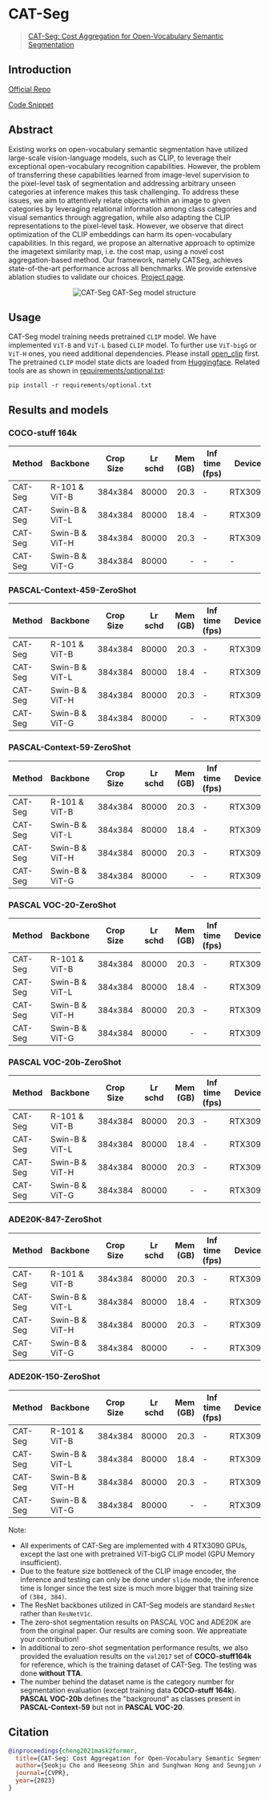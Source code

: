 # CAT-Seg

> [CAT-Seg: Cost Aggregation for Open-Vocabulary Semantic Segmentation](https://arxiv.org/abs/2303.11797)

## Introduction

<!-- [ALGORITHM] -->

<a href="https://github.com/KU-CVLAB/CAT-Seg">Official Repo</a>

<a href="https://github.com/SheffieldCao/mmsegmentation/blob/support-cat-seg/mmseg/models/necks/cat_aggregator.py">Code Snippet</a>

## Abstract

<!-- [ABSTRACT] -->

Existing works on open-vocabulary semantic segmentation have utilized large-scale vision-language models, such as CLIP, to leverage their exceptional open-vocabulary recognition capabilities. However, the problem of transferring these capabilities learned from image-level supervision to the pixel-level task of segmentation and addressing arbitrary unseen categories at inference makes this task challenging. To address these issues, we aim to attentively relate objects within an image to given categories by leveraging relational information among class categories and visual semantics through aggregation, while also adapting the CLIP representations to the pixel-level task. However, we observe that direct optimization of the CLIP embeddings can harm its open-vocabulary capabilities. In this regard, we propose an alternative approach to optimize the imagetext similarity map, i.e. the cost map, using a novel cost aggregation-based method. Our framework, namely CATSeg, achieves state-of-the-art performance across all benchmarks. We provide extensive ablation studies to validate our choices. [Project page](https://ku-cvlab.github.io/CAT-Seg).

<!-- [IMAGE] -->

<div align=center >
<img alt="CAT-Seg" src="https://github.com/open-mmlab/mmsegmentation/assets/49406546/d54674bb-52ae-4a20-a168-e25d041111e8"/>
CAT-Seg model structure
</div>

## Usage

CAT-Seg model training needs pretrained `CLIP` model. We have implemented `ViT-B` and `ViT-L` based `CLIP` model. To further use `ViT-bigG` or `ViT-H` ones, you need additional dependencies. Please install [open_clip](https://github.com/mlfoundations/open_clip) first. The pretrained `CLIP` model state dicts are loaded from [Huggingface](https://huggingface.co/models?library=open_clip). Related tools are as shown in [requirements/optional.txt](requirements/optional.txt):

```shell
pip install -r requirements/optional.txt
```

## Results and models

### COCO-stuff 164k

| Method  | Backbone       | Crop Size | Lr schd | Mem (GB) | Inf time (fps) | Device  | mIoU  | mIoU(ms+flip) |                                                                                                                                                                  config | download                                                                                                                                                                                                                                                                                                                                                                                                                                                   |
| ------- | -------------- | --------- | ------- | -------: | -------------- | ------- | ----- | ------------: | ----------------------------------------------------------------------------------------------------------------------------------------------------------------------: | ---------------------------------------------------------------------------------------------------------------------------------------------------------------------------------------------------------------------------------------------------------------------------------------------------------------------------------------------------------------------------------------------------------------------------------------------------------- |
| CAT-Seg | R-101 & ViT-B  | 384x384   | 80000   |     20.3 | -              | RTX3090 | 42.19 |             - |   [config](https://github.com/SheffieldCao/mmsegmentation/blob/support-cat-seg/configs/cat_seg/catseg_vitb-r101_4xb2-warmcoslr2e-4-adamw-80k_coco-stuff164k-384x384.py) | [model](https://download.openmmlab.com/mmsegmentation/v0.5/mask2former/mask2former_swin-l-in22k-384x384-pre_8xb2-160k_ade20k-640x640/mask2former_swin-l-in22k-384x384-pre_8xb2-160k_ade20k-640x640_20221203_235933-7120c214.pth) \| [log](https://download.openmmlab.com/mmsegmentation/v0.5/mask2former/mask2former_swin-l-in22k-384x384-pre_8xb2-160k_ade20k-640x640/mask2former_swin-l-in22k-384x384-pre_8xb2-160k_ade20k-640x640_20221203_235933.json) |
| CAT-Seg | Swin-B & ViT-L | 384x384   | 80000   |     18.4 | -              | RTX3090 | 47.3  |             - | [config](https://github.com/SheffieldCao/mmsegmentation/blob/support-cat-seg/configs/cat_seg/catseg_vitl-swin-b_4xb1-warmcoslr2e-4_adamw-80k_coco-stuff164k_384x384.py) | [model](https://download.openmmlab.com/mmsegmentation/v0.5/mask2former/mask2former_swin-l-in22k-384x384-pre_8xb2-160k_ade20k-640x640/mask2former_swin-l-in22k-384x384-pre_8xb2-160k_ade20k-640x640_20221203_235933-7120c214.pth) \| [log](https://download.openmmlab.com/mmsegmentation/v0.5/mask2former/mask2former_swin-l-in22k-384x384-pre_8xb2-160k_ade20k-640x640/mask2former_swin-l-in22k-384x384-pre_8xb2-160k_ade20k-640x640_20221203_235933.json) |
| CAT-Seg | Swin-B & ViT-H | 384x384   | 80000   |     20.3 | -              | RTX3090 | 42.21 |             - | [config](https://github.com/SheffieldCao/mmsegmentation/blob/support-cat-seg/configs/cat_seg/catseg_vitl-swin-b_4xb1-warmcoslr2e-4_adamw-80k_coco-stuff164k_384x384.py) | [model](https://download.openmmlab.com/mmsegmentation/v0.5/mask2former/mask2former_swin-l-in22k-384x384-pre_8xb2-160k_ade20k-640x640/mask2former_swin-l-in22k-384x384-pre_8xb2-160k_ade20k-640x640_20221203_235933-7120c214.pth) \| [log](https://download.openmmlab.com/mmsegmentation/v0.5/mask2former/mask2former_swin-l-in22k-384x384-pre_8xb2-160k_ade20k-640x640/mask2former_swin-l-in22k-384x384-pre_8xb2-160k_ade20k-640x640_20221203_235933.json) |
| CAT-Seg | Swin-B & ViT-G | 384x384   | 80000   |        - | -              | -       | 0     |             - | [config](https://github.com/SheffieldCao/mmsegmentation/blob/support-cat-seg/configs/cat_seg/catseg_vitl-swin-b_4xb1-warmcoslr2e-4_adamw-80k_coco-stuff164k_384x384.py) | [model](https://download.openmmlab.com/mmsegmentation/v0.5/mask2former/mask2former_swin-l-in22k-384x384-pre_8xb2-160k_ade20k-640x640/mask2former_swin-l-in22k-384x384-pre_8xb2-160k_ade20k-640x640_20221203_235933-7120c214.pth) \| [log](https://download.openmmlab.com/mmsegmentation/v0.5/mask2former/mask2former_swin-l-in22k-384x384-pre_8xb2-160k_ade20k-640x640/mask2former_swin-l-in22k-384x384-pre_8xb2-160k_ade20k-640x640_20221203_235933.json) |

### PASCAL-Context-459-ZeroShot

| Method  | Backbone       | Crop Size | Lr schd | Mem (GB) | Inf time (fps) | Device  | mIoU | mIoU(ms+flip) |                                                                                                                                                                  config | download                                                                                                                                                                                                                                                                                                                                                                                                                                                   |
| ------- | -------------- | --------- | ------- | -------: | -------------- | ------- | ---- | ------------: | ----------------------------------------------------------------------------------------------------------------------------------------------------------------------: | ---------------------------------------------------------------------------------------------------------------------------------------------------------------------------------------------------------------------------------------------------------------------------------------------------------------------------------------------------------------------------------------------------------------------------------------------------------- |
| CAT-Seg | R-101 & ViT-B  | 384x384   | 80000   |     20.3 | -              | RTX3090 | 16.6 |             - |   [config](https://github.com/SheffieldCao/mmsegmentation/blob/support-cat-seg/configs/cat_seg/catseg_vitb-r101_4xb2-warmcoslr2e-4-adamw-80k_coco-stuff164k-384x384.py) | [model](https://download.openmmlab.com/mmsegmentation/v0.5/mask2former/mask2former_swin-l-in22k-384x384-pre_8xb2-160k_ade20k-640x640/mask2former_swin-l-in22k-384x384-pre_8xb2-160k_ade20k-640x640_20221203_235933-7120c214.pth) \| [log](https://download.openmmlab.com/mmsegmentation/v0.5/mask2former/mask2former_swin-l-in22k-384x384-pre_8xb2-160k_ade20k-640x640/mask2former_swin-l-in22k-384x384-pre_8xb2-160k_ade20k-640x640_20221203_235933.json) |
| CAT-Seg | Swin-B & ViT-L | 384x384   | 80000   |     18.4 | -              | RTX3090 | 20.4 |             - | [config](https://github.com/SheffieldCao/mmsegmentation/blob/support-cat-seg/configs/cat_seg/catseg_vitl-swin-b_4xb1-warmcoslr2e-4_adamw-80k_coco-stuff164k_384x384.py) | [model](https://download.openmmlab.com/mmsegmentation/v0.5/mask2former/mask2former_swin-l-in22k-384x384-pre_8xb2-160k_ade20k-640x640/mask2former_swin-l-in22k-384x384-pre_8xb2-160k_ade20k-640x640_20221203_235933-7120c214.pth) \| [log](https://download.openmmlab.com/mmsegmentation/v0.5/mask2former/mask2former_swin-l-in22k-384x384-pre_8xb2-160k_ade20k-640x640/mask2former_swin-l-in22k-384x384-pre_8xb2-160k_ade20k-640x640_20221203_235933.json) |
| CAT-Seg | Swin-B & ViT-H | 384x384   | 80000   |     20.3 | -              | RTX3090 | 20.1 |             - | [config](https://github.com/SheffieldCao/mmsegmentation/blob/support-cat-seg/configs/cat_seg/catseg_vitl-swin-b_4xb1-warmcoslr2e-4_adamw-80k_coco-stuff164k_384x384.py) | [model](https://download.openmmlab.com/mmsegmentation/v0.5/mask2former/mask2former_swin-l-in22k-384x384-pre_8xb2-160k_ade20k-640x640/mask2former_swin-l-in22k-384x384-pre_8xb2-160k_ade20k-640x640_20221203_235933-7120c214.pth) \| [log](https://download.openmmlab.com/mmsegmentation/v0.5/mask2former/mask2former_swin-l-in22k-384x384-pre_8xb2-160k_ade20k-640x640/mask2former_swin-l-in22k-384x384-pre_8xb2-160k_ade20k-640x640_20221203_235933.json) |
| CAT-Seg | Swin-B & ViT-G | 384x384   | 80000   |        - | -              | RTX3090 | 21.4 |             - | [config](https://github.com/SheffieldCao/mmsegmentation/blob/support-cat-seg/configs/cat_seg/catseg_vitl-swin-b_4xb1-warmcoslr2e-4_adamw-80k_coco-stuff164k_384x384.py) | [model](https://download.openmmlab.com/mmsegmentation/v0.5/mask2former/mask2former_swin-l-in22k-384x384-pre_8xb2-160k_ade20k-640x640/mask2former_swin-l-in22k-384x384-pre_8xb2-160k_ade20k-640x640_20221203_235933-7120c214.pth) \| [log](https://download.openmmlab.com/mmsegmentation/v0.5/mask2former/mask2former_swin-l-in22k-384x384-pre_8xb2-160k_ade20k-640x640/mask2former_swin-l-in22k-384x384-pre_8xb2-160k_ade20k-640x640_20221203_235933.json) |

### PASCAL-Context-59-ZeroShot

| Method  | Backbone       | Crop Size | Lr schd | Mem (GB) | Inf time (fps) | Device  | mIoU | mIoU(ms+flip) |                                                                                                                                                                  config | download                                                                                                                                                                                                                                                                                                                                                                                                                                                   |
| ------- | -------------- | --------- | ------- | -------: | -------------- | ------- | ---- | ------------: | ----------------------------------------------------------------------------------------------------------------------------------------------------------------------: | ---------------------------------------------------------------------------------------------------------------------------------------------------------------------------------------------------------------------------------------------------------------------------------------------------------------------------------------------------------------------------------------------------------------------------------------------------------- |
| CAT-Seg | R-101 & ViT-B  | 384x384   | 80000   |     20.3 | -              | RTX3090 | 57.5 |             - |   [config](https://github.com/SheffieldCao/mmsegmentation/blob/support-cat-seg/configs/cat_seg/catseg_vitb-r101_4xb2-warmcoslr2e-4-adamw-80k_coco-stuff164k-384x384.py) | [model](https://download.openmmlab.com/mmsegmentation/v0.5/mask2former/mask2former_swin-l-in22k-384x384-pre_8xb2-160k_ade20k-640x640/mask2former_swin-l-in22k-384x384-pre_8xb2-160k_ade20k-640x640_20221203_235933-7120c214.pth) \| [log](https://download.openmmlab.com/mmsegmentation/v0.5/mask2former/mask2former_swin-l-in22k-384x384-pre_8xb2-160k_ade20k-640x640/mask2former_swin-l-in22k-384x384-pre_8xb2-160k_ade20k-640x640_20221203_235933.json) |
| CAT-Seg | Swin-B & ViT-L | 384x384   | 80000   |     18.4 | -              | RTX3090 | 62.0 |             - | [config](https://github.com/SheffieldCao/mmsegmentation/blob/support-cat-seg/configs/cat_seg/catseg_vitl-swin-b_4xb1-warmcoslr2e-4_adamw-80k_coco-stuff164k_384x384.py) | [model](https://download.openmmlab.com/mmsegmentation/v0.5/mask2former/mask2former_swin-l-in22k-384x384-pre_8xb2-160k_ade20k-640x640/mask2former_swin-l-in22k-384x384-pre_8xb2-160k_ade20k-640x640_20221203_235933-7120c214.pth) \| [log](https://download.openmmlab.com/mmsegmentation/v0.5/mask2former/mask2former_swin-l-in22k-384x384-pre_8xb2-160k_ade20k-640x640/mask2former_swin-l-in22k-384x384-pre_8xb2-160k_ade20k-640x640_20221203_235933.json) |
| CAT-Seg | Swin-B & ViT-H | 384x384   | 80000   |     20.3 | -              | RTX3090 | 61.2 |             - | [config](https://github.com/SheffieldCao/mmsegmentation/blob/support-cat-seg/configs/cat_seg/catseg_vitl-swin-b_4xb1-warmcoslr2e-4_adamw-80k_coco-stuff164k_384x384.py) | [model](https://download.openmmlab.com/mmsegmentation/v0.5/mask2former/mask2former_swin-l-in22k-384x384-pre_8xb2-160k_ade20k-640x640/mask2former_swin-l-in22k-384x384-pre_8xb2-160k_ade20k-640x640_20221203_235933-7120c214.pth) \| [log](https://download.openmmlab.com/mmsegmentation/v0.5/mask2former/mask2former_swin-l-in22k-384x384-pre_8xb2-160k_ade20k-640x640/mask2former_swin-l-in22k-384x384-pre_8xb2-160k_ade20k-640x640_20221203_235933.json) |
| CAT-Seg | Swin-B & ViT-G | 384x384   | 80000   |        - | -              | RTX3090 | 61.5 |             - | [config](https://github.com/SheffieldCao/mmsegmentation/blob/support-cat-seg/configs/cat_seg/catseg_vitl-swin-b_4xb1-warmcoslr2e-4_adamw-80k_coco-stuff164k_384x384.py) | [model](https://download.openmmlab.com/mmsegmentation/v0.5/mask2former/mask2former_swin-l-in22k-384x384-pre_8xb2-160k_ade20k-640x640/mask2former_swin-l-in22k-384x384-pre_8xb2-160k_ade20k-640x640_20221203_235933-7120c214.pth) \| [log](https://download.openmmlab.com/mmsegmentation/v0.5/mask2former/mask2former_swin-l-in22k-384x384-pre_8xb2-160k_ade20k-640x640/mask2former_swin-l-in22k-384x384-pre_8xb2-160k_ade20k-640x640_20221203_235933.json) |

### PASCAL VOC-20-ZeroShot

| Method  | Backbone       | Crop Size | Lr schd | Mem (GB) | Inf time (fps) | Device  | mIoU | mIoU(ms+flip) |                                                                                                                                                                  config | download                                                                                                                                                                                                                                                                                                                                                                                                                                                   |
| ------- | -------------- | --------- | ------- | -------: | -------------- | ------- | ---- | ------------: | ----------------------------------------------------------------------------------------------------------------------------------------------------------------------: | ---------------------------------------------------------------------------------------------------------------------------------------------------------------------------------------------------------------------------------------------------------------------------------------------------------------------------------------------------------------------------------------------------------------------------------------------------------- |
| CAT-Seg | R-101 & ViT-B  | 384x384   | 80000   |     20.3 | -              | RTX3090 | 93.7 |             - |   [config](https://github.com/SheffieldCao/mmsegmentation/blob/support-cat-seg/configs/cat_seg/catseg_vitb-r101_4xb2-warmcoslr2e-4-adamw-80k_coco-stuff164k-384x384.py) | [model](https://download.openmmlab.com/mmsegmentation/v0.5/mask2former/mask2former_swin-l-in22k-384x384-pre_8xb2-160k_ade20k-640x640/mask2former_swin-l-in22k-384x384-pre_8xb2-160k_ade20k-640x640_20221203_235933-7120c214.pth) \| [log](https://download.openmmlab.com/mmsegmentation/v0.5/mask2former/mask2former_swin-l-in22k-384x384-pre_8xb2-160k_ade20k-640x640/mask2former_swin-l-in22k-384x384-pre_8xb2-160k_ade20k-640x640_20221203_235933.json) |
| CAT-Seg | Swin-B & ViT-L | 384x384   | 80000   |     18.4 | -              | RTX3090 | 96.6 |             - | [config](https://github.com/SheffieldCao/mmsegmentation/blob/support-cat-seg/configs/cat_seg/catseg_vitl-swin-b_4xb1-warmcoslr2e-4_adamw-80k_coco-stuff164k_384x384.py) | [model](https://download.openmmlab.com/mmsegmentation/v0.5/mask2former/mask2former_swin-l-in22k-384x384-pre_8xb2-160k_ade20k-640x640/mask2former_swin-l-in22k-384x384-pre_8xb2-160k_ade20k-640x640_20221203_235933-7120c214.pth) \| [log](https://download.openmmlab.com/mmsegmentation/v0.5/mask2former/mask2former_swin-l-in22k-384x384-pre_8xb2-160k_ade20k-640x640/mask2former_swin-l-in22k-384x384-pre_8xb2-160k_ade20k-640x640_20221203_235933.json) |
| CAT-Seg | Swin-B & ViT-H | 384x384   | 80000   |     20.3 | -              | RTX3090 | 96.7 |             - | [config](https://github.com/SheffieldCao/mmsegmentation/blob/support-cat-seg/configs/cat_seg/catseg_vitl-swin-b_4xb1-warmcoslr2e-4_adamw-80k_coco-stuff164k_384x384.py) | [model](https://download.openmmlab.com/mmsegmentation/v0.5/mask2former/mask2former_swin-l-in22k-384x384-pre_8xb2-160k_ade20k-640x640/mask2former_swin-l-in22k-384x384-pre_8xb2-160k_ade20k-640x640_20221203_235933-7120c214.pth) \| [log](https://download.openmmlab.com/mmsegmentation/v0.5/mask2former/mask2former_swin-l-in22k-384x384-pre_8xb2-160k_ade20k-640x640/mask2former_swin-l-in22k-384x384-pre_8xb2-160k_ade20k-640x640_20221203_235933.json) |
| CAT-Seg | Swin-B & ViT-G | 384x384   | 80000   |        - | -              | RTX3090 | 97.1 |             - | [config](https://github.com/SheffieldCao/mmsegmentation/blob/support-cat-seg/configs/cat_seg/catseg_vitl-swin-b_4xb1-warmcoslr2e-4_adamw-80k_coco-stuff164k_384x384.py) | [model](https://download.openmmlab.com/mmsegmentation/v0.5/mask2former/mask2former_swin-l-in22k-384x384-pre_8xb2-160k_ade20k-640x640/mask2former_swin-l-in22k-384x384-pre_8xb2-160k_ade20k-640x640_20221203_235933-7120c214.pth) \| [log](https://download.openmmlab.com/mmsegmentation/v0.5/mask2former/mask2former_swin-l-in22k-384x384-pre_8xb2-160k_ade20k-640x640/mask2former_swin-l-in22k-384x384-pre_8xb2-160k_ade20k-640x640_20221203_235933.json) |

### PASCAL VOC-20b-ZeroShot

| Method  | Backbone       | Crop Size | Lr schd | Mem (GB) | Inf time (fps) | Device  | mIoU | mIoU(ms+flip) |                                                                                                                                                                  config | download                                                                                                                                                                                                                                                                                                                                                                                                                                                   |
| ------- | -------------- | --------- | ------- | -------: | -------------- | ------- | ---- | ------------: | ----------------------------------------------------------------------------------------------------------------------------------------------------------------------: | ---------------------------------------------------------------------------------------------------------------------------------------------------------------------------------------------------------------------------------------------------------------------------------------------------------------------------------------------------------------------------------------------------------------------------------------------------------- |
| CAT-Seg | R-101 & ViT-B  | 384x384   | 80000   |     20.3 | -              | RTX3090 | 78.3 |             - |   [config](https://github.com/SheffieldCao/mmsegmentation/blob/support-cat-seg/configs/cat_seg/catseg_vitb-r101_4xb2-warmcoslr2e-4-adamw-80k_coco-stuff164k-384x384.py) | [model](https://download.openmmlab.com/mmsegmentation/v0.5/mask2former/mask2former_swin-l-in22k-384x384-pre_8xb2-160k_ade20k-640x640/mask2former_swin-l-in22k-384x384-pre_8xb2-160k_ade20k-640x640_20221203_235933-7120c214.pth) \| [log](https://download.openmmlab.com/mmsegmentation/v0.5/mask2former/mask2former_swin-l-in22k-384x384-pre_8xb2-160k_ade20k-640x640/mask2former_swin-l-in22k-384x384-pre_8xb2-160k_ade20k-640x640_20221203_235933.json) |
| CAT-Seg | Swin-B & ViT-L | 384x384   | 80000   |     18.4 | -              | RTX3090 | 81.8 |             - | [config](https://github.com/SheffieldCao/mmsegmentation/blob/support-cat-seg/configs/cat_seg/catseg_vitl-swin-b_4xb1-warmcoslr2e-4_adamw-80k_coco-stuff164k_384x384.py) | [model](https://download.openmmlab.com/mmsegmentation/v0.5/mask2former/mask2former_swin-l-in22k-384x384-pre_8xb2-160k_ade20k-640x640/mask2former_swin-l-in22k-384x384-pre_8xb2-160k_ade20k-640x640_20221203_235933-7120c214.pth) \| [log](https://download.openmmlab.com/mmsegmentation/v0.5/mask2former/mask2former_swin-l-in22k-384x384-pre_8xb2-160k_ade20k-640x640/mask2former_swin-l-in22k-384x384-pre_8xb2-160k_ade20k-640x640_20221203_235933.json) |
| CAT-Seg | Swin-B & ViT-H | 384x384   | 80000   |     20.3 | -              | RTX3090 | 80.2 |             - | [config](https://github.com/SheffieldCao/mmsegmentation/blob/support-cat-seg/configs/cat_seg/catseg_vitl-swin-b_4xb1-warmcoslr2e-4_adamw-80k_coco-stuff164k_384x384.py) | [model](https://download.openmmlab.com/mmsegmentation/v0.5/mask2former/mask2former_swin-l-in22k-384x384-pre_8xb2-160k_ade20k-640x640/mask2former_swin-l-in22k-384x384-pre_8xb2-160k_ade20k-640x640_20221203_235933-7120c214.pth) \| [log](https://download.openmmlab.com/mmsegmentation/v0.5/mask2former/mask2former_swin-l-in22k-384x384-pre_8xb2-160k_ade20k-640x640/mask2former_swin-l-in22k-384x384-pre_8xb2-160k_ade20k-640x640_20221203_235933.json) |
| CAT-Seg | Swin-B & ViT-G | 384x384   | 80000   |        - | -              | RTX3090 | 81.4 |             - | [config](https://github.com/SheffieldCao/mmsegmentation/blob/support-cat-seg/configs/cat_seg/catseg_vitl-swin-b_4xb1-warmcoslr2e-4_adamw-80k_coco-stuff164k_384x384.py) | [model](https://download.openmmlab.com/mmsegmentation/v0.5/mask2former/mask2former_swin-l-in22k-384x384-pre_8xb2-160k_ade20k-640x640/mask2former_swin-l-in22k-384x384-pre_8xb2-160k_ade20k-640x640_20221203_235933-7120c214.pth) \| [log](https://download.openmmlab.com/mmsegmentation/v0.5/mask2former/mask2former_swin-l-in22k-384x384-pre_8xb2-160k_ade20k-640x640/mask2former_swin-l-in22k-384x384-pre_8xb2-160k_ade20k-640x640_20221203_235933.json) |

### ADE20K-847-ZeroShot

| Method  | Backbone       | Crop Size | Lr schd | Mem (GB) | Inf time (fps) | Device  | mIoU | mIoU(ms+flip) |                                                                                                                                                                  config | download                                                                                                                                                                                                                                                                                                                                                                                                                                                   |
| ------- | -------------- | --------- | ------- | -------: | -------------- | ------- | ---- | ------------: | ----------------------------------------------------------------------------------------------------------------------------------------------------------------------: | ---------------------------------------------------------------------------------------------------------------------------------------------------------------------------------------------------------------------------------------------------------------------------------------------------------------------------------------------------------------------------------------------------------------------------------------------------------- |
| CAT-Seg | R-101 & ViT-B  | 384x384   | 80000   |     20.3 | -              | RTX3090 | 8.9  |             - |   [config](https://github.com/SheffieldCao/mmsegmentation/blob/support-cat-seg/configs/cat_seg/catseg_vitb-r101_4xb2-warmcoslr2e-4-adamw-80k_coco-stuff164k-384x384.py) | [model](https://download.openmmlab.com/mmsegmentation/v0.5/mask2former/mask2former_swin-l-in22k-384x384-pre_8xb2-160k_ade20k-640x640/mask2former_swin-l-in22k-384x384-pre_8xb2-160k_ade20k-640x640_20221203_235933-7120c214.pth) \| [log](https://download.openmmlab.com/mmsegmentation/v0.5/mask2former/mask2former_swin-l-in22k-384x384-pre_8xb2-160k_ade20k-640x640/mask2former_swin-l-in22k-384x384-pre_8xb2-160k_ade20k-640x640_20221203_235933.json) |
| CAT-Seg | Swin-B & ViT-L | 384x384   | 80000   |     18.4 | -              | RTX3090 | 11.4 |             - | [config](https://github.com/SheffieldCao/mmsegmentation/blob/support-cat-seg/configs/cat_seg/catseg_vitl-swin-b_4xb1-warmcoslr2e-4_adamw-80k_coco-stuff164k_384x384.py) | [model](https://download.openmmlab.com/mmsegmentation/v0.5/mask2former/mask2former_swin-l-in22k-384x384-pre_8xb2-160k_ade20k-640x640/mask2former_swin-l-in22k-384x384-pre_8xb2-160k_ade20k-640x640_20221203_235933-7120c214.pth) \| [log](https://download.openmmlab.com/mmsegmentation/v0.5/mask2former/mask2former_swin-l-in22k-384x384-pre_8xb2-160k_ade20k-640x640/mask2former_swin-l-in22k-384x384-pre_8xb2-160k_ade20k-640x640_20221203_235933.json) |
| CAT-Seg | Swin-B & ViT-H | 384x384   | 80000   |     20.3 | -              | RTX3090 | 13.1 |             - | [config](https://github.com/SheffieldCao/mmsegmentation/blob/support-cat-seg/configs/cat_seg/catseg_vitl-swin-b_4xb1-warmcoslr2e-4_adamw-80k_coco-stuff164k_384x384.py) | [model](https://download.openmmlab.com/mmsegmentation/v0.5/mask2former/mask2former_swin-l-in22k-384x384-pre_8xb2-160k_ade20k-640x640/mask2former_swin-l-in22k-384x384-pre_8xb2-160k_ade20k-640x640_20221203_235933-7120c214.pth) \| [log](https://download.openmmlab.com/mmsegmentation/v0.5/mask2former/mask2former_swin-l-in22k-384x384-pre_8xb2-160k_ade20k-640x640/mask2former_swin-l-in22k-384x384-pre_8xb2-160k_ade20k-640x640_20221203_235933.json) |
| CAT-Seg | Swin-B & ViT-G | 384x384   | 80000   |        - | -              | RTX3090 | 14.1 |             - | [config](https://github.com/SheffieldCao/mmsegmentation/blob/support-cat-seg/configs/cat_seg/catseg_vitl-swin-b_4xb1-warmcoslr2e-4_adamw-80k_coco-stuff164k_384x384.py) | [model](https://download.openmmlab.com/mmsegmentation/v0.5/mask2former/mask2former_swin-l-in22k-384x384-pre_8xb2-160k_ade20k-640x640/mask2former_swin-l-in22k-384x384-pre_8xb2-160k_ade20k-640x640_20221203_235933-7120c214.pth) \| [log](https://download.openmmlab.com/mmsegmentation/v0.5/mask2former/mask2former_swin-l-in22k-384x384-pre_8xb2-160k_ade20k-640x640/mask2former_swin-l-in22k-384x384-pre_8xb2-160k_ade20k-640x640_20221203_235933.json) |

### ADE20K-150-ZeroShot

| Method  | Backbone       | Crop Size | Lr schd | Mem (GB) | Inf time (fps) | Device  | mIoU | mIoU(ms+flip) |                                                                                                                                                                  config | download                                                                                                                                                                                                                                                                                                                                                                                                                                                   |
| ------- | -------------- | --------- | ------- | -------: | -------------- | ------- | ---- | ------------: | ----------------------------------------------------------------------------------------------------------------------------------------------------------------------: | ---------------------------------------------------------------------------------------------------------------------------------------------------------------------------------------------------------------------------------------------------------------------------------------------------------------------------------------------------------------------------------------------------------------------------------------------------------- |
| CAT-Seg | R-101 & ViT-B  | 384x384   | 80000   |     20.3 | -              | RTX3090 | 27.2 |             - |   [config](https://github.com/SheffieldCao/mmsegmentation/blob/support-cat-seg/configs/cat_seg/catseg_vitb-r101_4xb2-warmcoslr2e-4-adamw-80k_coco-stuff164k-384x384.py) | [model](https://download.openmmlab.com/mmsegmentation/v0.5/mask2former/mask2former_swin-l-in22k-384x384-pre_8xb2-160k_ade20k-640x640/mask2former_swin-l-in22k-384x384-pre_8xb2-160k_ade20k-640x640_20221203_235933-7120c214.pth) \| [log](https://download.openmmlab.com/mmsegmentation/v0.5/mask2former/mask2former_swin-l-in22k-384x384-pre_8xb2-160k_ade20k-640x640/mask2former_swin-l-in22k-384x384-pre_8xb2-160k_ade20k-640x640_20221203_235933.json) |
| CAT-Seg | Swin-B & ViT-L | 384x384   | 80000   |     18.4 | -              | RTX3090 | 31.5 |             - | [config](https://github.com/SheffieldCao/mmsegmentation/blob/support-cat-seg/configs/cat_seg/catseg_vitl-swin-b_4xb1-warmcoslr2e-4_adamw-80k_coco-stuff164k_384x384.py) | [model](https://download.openmmlab.com/mmsegmentation/v0.5/mask2former/mask2former_swin-l-in22k-384x384-pre_8xb2-160k_ade20k-640x640/mask2former_swin-l-in22k-384x384-pre_8xb2-160k_ade20k-640x640_20221203_235933-7120c214.pth) \| [log](https://download.openmmlab.com/mmsegmentation/v0.5/mask2former/mask2former_swin-l-in22k-384x384-pre_8xb2-160k_ade20k-640x640/mask2former_swin-l-in22k-384x384-pre_8xb2-160k_ade20k-640x640_20221203_235933.json) |
| CAT-Seg | Swin-B & ViT-H | 384x384   | 80000   |     20.3 | -              | RTX3090 | 34.4 |             - | [config](https://github.com/SheffieldCao/mmsegmentation/blob/support-cat-seg/configs/cat_seg/catseg_vitl-swin-b_4xb1-warmcoslr2e-4_adamw-80k_coco-stuff164k_384x384.py) | [model](https://download.openmmlab.com/mmsegmentation/v0.5/mask2former/mask2former_swin-l-in22k-384x384-pre_8xb2-160k_ade20k-640x640/mask2former_swin-l-in22k-384x384-pre_8xb2-160k_ade20k-640x640_20221203_235933-7120c214.pth) \| [log](https://download.openmmlab.com/mmsegmentation/v0.5/mask2former/mask2former_swin-l-in22k-384x384-pre_8xb2-160k_ade20k-640x640/mask2former_swin-l-in22k-384x384-pre_8xb2-160k_ade20k-640x640_20221203_235933.json) |
| CAT-Seg | Swin-B & ViT-G | 384x384   | 80000   |        - | -              | RTX3090 | 36.2 |             - | [config](https://github.com/SheffieldCao/mmsegmentation/blob/support-cat-seg/configs/cat_seg/catseg_vitl-swin-b_4xb1-warmcoslr2e-4_adamw-80k_coco-stuff164k_384x384.py) | [model](https://download.openmmlab.com/mmsegmentation/v0.5/mask2former/mask2former_swin-l-in22k-384x384-pre_8xb2-160k_ade20k-640x640/mask2former_swin-l-in22k-384x384-pre_8xb2-160k_ade20k-640x640_20221203_235933-7120c214.pth) \| [log](https://download.openmmlab.com/mmsegmentation/v0.5/mask2former/mask2former_swin-l-in22k-384x384-pre_8xb2-160k_ade20k-640x640/mask2former_swin-l-in22k-384x384-pre_8xb2-160k_ade20k-640x640_20221203_235933.json) |

Note:

- All experiments of CAT-Seg are implemented with 4 RTX3090 GPUs, except the last one with pretrained ViT-bigG CLIP model (GPU Memory insufficient).
- Due to the feature size bottleneck of the CLIP image encoder, the inference and testing can only be done under `slide` mode, the inference time is longer since the test size is much more bigger that training size of `(384, 384)`.
- The ResNet backbones utilized in CAT-Seg models are standard `ResNet` rather than `ResNetV1c`.
- The zero-shot segmentation results on PASCAL VOC and ADE20K are from the original paper. Our results are coming soon. We appreatiate your contribution!
- In additional to zero-shot segmentation performance results, we also provided the evaluation results on the `val2017` set of **COCO-stuff164k** for reference, which is the training dataset of CAT-Seg. The testing was done **without TTA**.
- The number behind the dataset name is the category number for segmentation evaluation (except training data **COCO-stuff 164k**). **PASCAL VOC-20b** defines the "background" as classes present in **PASCAL-Context-59** but not in **PASCAL VOC-20**.

## Citation

```bibtex
@inproceedings{cheng2021mask2former,
  title={CAT-Seg: Cost Aggregation for Open-Vocabulary Semantic Segmentation},
  author={Seokju Cho and Heeseong Shin and Sunghwan Hong and Seungjun An and Seungjun Lee and Anurag Arnab and Paul Hongsuck Seo and Seungryong Kim},
  journal={CVPR},
  year={2023}
}
```
